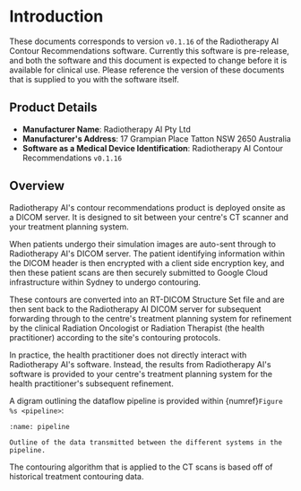 # Introduction

These documents corresponds to version `v0.1.16` of the
Radiotherapy AI Contour Recommendations software. Currently this software is pre-release, and both the
software and this document is expected to change before it is available for
clinical use. Please reference the version of these documents that is supplied
to you with the software itself.

## Product Details

- **Manufacturer Name**: Radiotherapy AI Pty Ltd
- **Manufacturer's Address**: 17 Grampian Place Tatton NSW 2650 Australia
- **Software as a Medical Device Identification**: Radiotherapy AI Contour Recommendations `v0.1.16`

## Overview

Radiotherapy AI's contour recommendations product is deployed onsite as a DICOM
server. It is designed to sit between your centre's CT scanner and your
treatment planning system.

When patients undergo their simulation images are auto-sent through to
Radiotherapy AI's DICOM server. The patient identifying information within the
DICOM header is then encrypted with a client side encryption key, and then
these patient scans are then securely submitted to Google Cloud infrastructure
within Sydney to undergo contouring.

These contours are converted into an RT-DICOM Structure Set file and are then
sent back to the Radiotherapy AI DICOM server for subsequent forwarding through
to the centre's treatment planning system for refinement by the clinical
Radiation Oncologist or Radiation Therapist (the health practitioner) according
to the site's contouring protocols.

In practice, the health practitioner does not directly interact with
Radiotherapy AI's software. Instead, the results from Radiotherapy AI's
software is provided to your centre's treatment planning system for the health
practitioner's subsequent refinement.

A digram outlining the dataflow pipeline is provided within
{numref}`Figure %s <pipeline>`:

```{figure} img/deployment-diagram.png
:name: pipeline

Outline of the data transmitted between the different systems in the pipeline.
```

The contouring algorithm that is applied to the CT scans is based off of
historical treatment contouring data.
